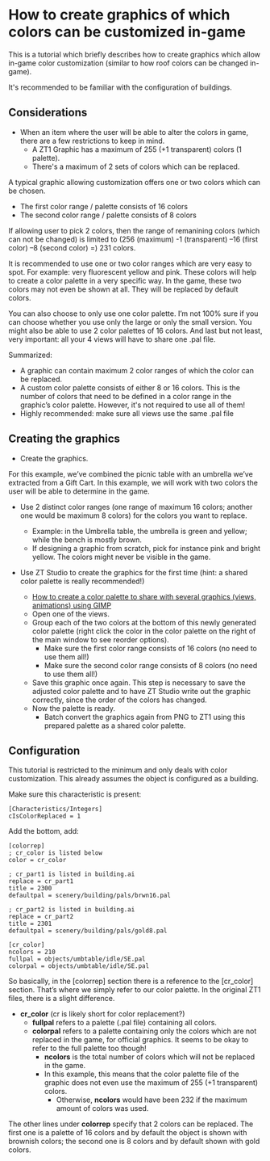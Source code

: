 # How to create graphics of which colors can be customized in-game

This is a tutorial which briefly describes how to create graphics which allow in-game color customization (similar to how roof colors can be changed in-game).

It's recommended to be familiar with the configuration of buildings.

## Considerations

* When an item where the user will be able to alter the colors in game, there are a few restrictions to keep in mind.
  * A ZT1 Graphic has a maximum of 255 (+1 transparent) colors (1 palette).
  * There's a maximum of 2 sets of colors which can be replaced.
  
  
A typical graphic allowing customization offers one or two colors which can be chosen.
* The first color range / palette consists of 16 colors
* The second color range / palette consists of 8 colors

If allowing user to pick 2 colors, then the range of remanining colors (which can not be changed) is limited to (256 (maximum) -1 (transparent) –16 (first color) –8 (second color) =) 231 colors.

It is recommended to use one or two color ranges which are very easy to spot. For example: very fluorescent yellow and pink. 
These colors will help to create a color palette in a very specific way. 
In the game, these two colors may not even be shown at all. They will be replaced by default colors.

You can also choose to only use one color palette. I’m not 100% sure if you can choose whether you use only the large or only the small version. You might also be able to use 2 color palettes of 16 colors.
And last but not least, very important: all your 4 views will have to share one .pal file.

Summarized:
* A graphic can contain maximum 2 color ranges of which the color can be replaced.
* A custom color palette consists of either 8 or 16 colors. This is the number of colors that need to be defined in a color range in the graphic’s color palette. However, it's not required to use all of them!
* Highly recommended: make sure all views use the same .pal file

## Creating the graphics

* Create the graphics.

For this example, we’ve combined the picnic table with an umbrella we’ve extracted from a Gift Cart. In this example, we will work with two colors the user will be able to determine in the game. 


* Use 2 distinct color ranges (one range of maximum 16 colors; another one would be maximum 8 colors) for the colors you want to replace.
  * Example: in the Umbrella table, the umbrella is green and yellow; while the bench is mostly brown. 
  * If designing a graphic from scratch, pick for instance pink and bright yellow. The colors might never be visible in the game.

* Use ZT Studio to create the graphics for the first time (hint: a shared color palette is really recommended!)
  * [How to create a color palette to share with several graphics (views, animations) using GIMP](How-to-create-a-color-palette-to-share-with-several-graphics-(views,-animations)-using-GIMP)
  * Open one of the views.
  * Group each of the two colors at the bottom of this newly generated color palette (right click the color in the color palette on the right of the main window to see reorder options).
    * Make sure the first color range consists of 16 colors (no need to use them all!)
    * Make sure the second color range consists of 8 colors (no need to use them all!)
  * Save this graphic once again. This step is necessary to save the adjusted color palette and to have ZT Studio write out the graphic correctly, since the order of the colors has changed.
  * Now the palette is ready.
    * Batch convert the graphics again from PNG to ZT1 using this prepared palette as a shared color palette.



## Configuration
This tutorial is restricted to the minimum and only deals with color customization. 
This already assumes the object is configured as a building.

Make sure this characteristic is present:
```
[Characteristics/Integers]
cIsColorReplaced = 1
```


Add the bottom, add:
```
[colorrep]
; cr_color is listed below
color = cr_color

; cr_part1 is listed in building.ai
replace = cr_part1
title = 2300
defaultpal = scenery/building/pals/brwn16.pal

; cr_part2 is listed in building.ai
replace = cr_part2
title = 2301
defaultpal = scenery/building/pals/gold8.pal

[cr_color]
ncolors = 210
fullpal = objects/umbtable/idle/SE.pal
colorpal = objects/umbtable/idle/SE.pal
```

So basically, in the [colorrep] section there is a reference to the [cr_color] section. 
That’s where we simply refer to our color palette. In the original ZT1 files, there is a slight difference. 

* **cr_color** (cr is likely short for color replacement?)
  * **fullpal** refers to a palette (.pal file) containing all colors.
  * **colorpal** refers to a palette containing only the colors which are not replaced in the game, for official graphics. It seems to be okay to refer to the full palette too though!
    * **ncolors** is the total number of colors which will not be replaced in the game. 
    * In this example, this means that the color palette file of the graphic does not even use the maximum of 255 (+1 transparent) colors.
      * Otherwise, **ncolors** would have been 232 if the maximum amount of colors was used.

The other lines under **colorrep** specify that 2 colors can be replaced. The first one is a palette of 16 colors and by default the object is shown with brownish colors; the second one is 8 colors and by default shown with gold colors.

